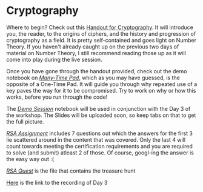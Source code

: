 # Cryptography

Where to begin? Check out this [Handout for Cryptography](https://github.com/mnp-club/Number_Theory_and_Cryptography_Workshop/blob/main/Cryptography/Handout%20for%20Cryptography.pdf). It will introduce you, the reader, to the origins of ciphers, and the history and progression of cryptography as a field. It is pretty self-contained and goes light on Number Theory. If you haven't already caught up on the previous two days of material on Number Theory, I still recommend reading those up as it will come into play during the live session.

Once you have gone through the handout provided, check out the demo notebook on [*Many-Time Pad*](Many-Time%20Pad.ipynb), which as you may have guessed, is the opposite of a One-Time Pad. It will guide you through why repeated use of a key paves the way for it to be compromised. Try to work on why or how this works, before you run through the code!

The [*Demo Session*](Demo%20Session.ipynb) notebook will be used in conjunction with the Day 3 of the workshop. The Slides will be uploaded soon, so keep tabs on that to get the full picture.

[*RSA Assignment*](RSA%20Assignment.ipynb) includes 7 questions out which the answers for the first 3 lie scattered around in the content that was covered. Only the last 4 will count towards meeting the certification requirements and you are required to solve (and submit) atleast 2 of those. Of course, googl-ing the answer is the easy way out :(

[*RSA Quest*](RSA%20Quest.ipynb) is the file that contains the treasure hunt

[Here](https://drive.google.com/file/d/1fEmxwfpzsksoo_jySH9zltP5c8oalOui/view?usp=sharing) is the link to the recording of Day 3

<!--
Contributors: Aravind Bharathi
-->
